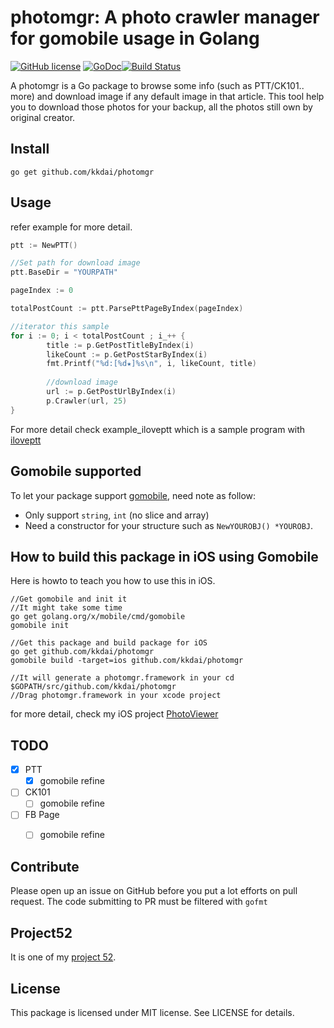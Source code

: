 photomgr: A photo crawler manager for gomobile usage in Golang
======================
[![GitHub license](https://img.shields.io/badge/license-MIT-blue.svg)](https://raw.githubusercontent.com/kkdai/photomgr/master/LICENSE) [![GoDoc](https://godoc.org/github.com/kkdai/photomgr?status.svg)](https://godoc.org/github.com/kkdai/photomgr)[![Build Status](https://travis-ci.org/kkdai/photomgr.svg)](https://travis-ci.org/kkdai/photomgr)


A photomgr is a Go package to browse some info (such as PTT/CK101.. more)  and download image if any default image in that article. This tool help you to download those photos for your backup, all the photos still own by original creator. 


Install
--------------

    go get github.com/kkdai/photomgr

Usage
---------------------

refer example for more detail.

```go
ptt := NewPTT()

//Set path for download image
ptt.BaseDir = "YOURPATH"

pageIndex := 0

totalPostCount := ptt.ParsePttPageByIndex(pageIndex)

//iterator this sample
for i := 0; i < totalPostCount ; i_++ {
		title := p.GetPostTitleByIndex(i)
		likeCount := p.GetPostStarByIndex(i)
		fmt.Printf("%d:[%d★]%s\n", i, likeCount, title)
		
		//download image 
		url := p.GetPostUrlByIndex(i)
		p.Crawler(url, 25)
}


```

For more detail check example_iloveptt which is a sample program with [iloveptt](http://github.com/kkdai/ilovept)

Gomobile supported
--------------

To let your package support [gomobile](https://godoc.org/golang.org/x/mobile/cmd/gomobile), need note as follow:

- Only support `string`, `int`  (no slice and array)
- Need a constructor for your structure such as `NewYOUROBJ() *YOUROBJ`.
 
 
How to build this package in iOS using Gomobile
---------------

Here is howto to teach you how to use this in iOS.

```
//Get gomobile and init it
//It might take some time
go get golang.org/x/mobile/cmd/gomobile
gomobile init

//Get this package and build package for iOS
go get github.com/kkdai/photomgr
gomobile build -target=ios github.com/kkdai/photomgr

//It will generate a photomgr.framework in your cd $GOPATH/src/github.com/kkdai/photomgr
//Drag photomgr.framework in your xcode project
```
     
for more detail, check my iOS project [PhotoViewer](https://github.com/kkdai/PhotoViewer)     


TODO
---------------

- [x] PTT
  - [x] gomobile refine
- [ ] CK101
  - [ ] gomobile refine
- [ ] FB Page
  - [ ] gomobile refine



Contribute
---------------

Please open up an issue on GitHub before you put a lot efforts on pull request.
The code submitting to PR must be filtered with `gofmt`


Project52
---------------

It is one of my [project 52](https://github.com/kkdai/project52).


License
---------------

This package is licensed under MIT license. See LICENSE for details.
